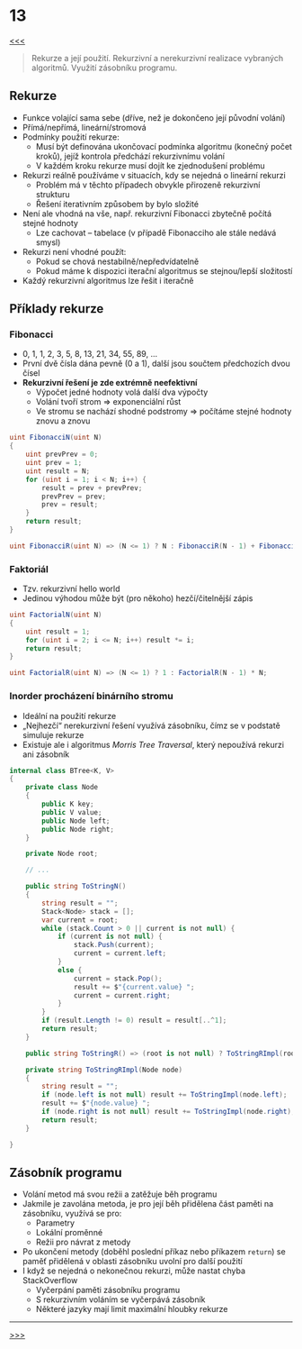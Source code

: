 # 13

[<<<](./12.MD)
> Rekurze a její použití. Rekurzivní a nerekurzivní realizace vybraných algoritmů. Využití zásobníku programu.

## Rekurze

* Funkce volající sama sebe (dříve, než je dokončeno její původní volání)
* Přímá/nepřímá, lineární/stromová
* Podmínky použití rekurze:
  * Musí být definována ukončovací podmínka algoritmu (konečný počet kroků), jejíž kontrola předchází rekurzivnímu volání
  * V každém kroku rekurze musí dojít ke zjednodušení problému
* Rekurzi reálně používáme v situacích, kdy se nejedná o lineární rekurzi
  * Problém má v těchto případech obvykle přirozeně rekurzivní strukturu
  * Řešení iterativním způsobem by bylo složité
* Není ale vhodná na vše, např. rekurzivní Fibonacci zbytečně počítá stejné hodnoty
  * Lze cachovat – tabelace (v případě Fibonacciho ale stále nedává smysl)
* Rekurzi není vhodné použít:
  * Pokud se chová nestabilně/nepředvídatelně
  * Pokud máme k dispozici iterační algoritmus se stejnou/lepší složitostí
* Každý rekurzivní algoritmus lze řešit i iteračně

## Příklady rekurze

### Fibonacci

* 0, 1, 1, 2, 3, 5, 8, 13, 21, 34, 55, 89, ...
* První dvě čísla dána pevně (0 a 1), další jsou součtem předchozích dvou čísel
* __Rekurzivní řešení je zde extrémně neefektivní__
  * Výpočet jedné hodnoty volá další dva výpočty
  * Volání tvoří strom ⇒ exponenciální růst
  * Ve stromu se nachází shodné podstromy ⇒ počítáme stejné hodnoty znovu a znovu

```csharp
uint FibonacciN(uint N)
{
    uint prevPrev = 0;
    uint prev = 1;
    uint result = N;
    for (uint i = 1; i < N; i++) {
        result = prev + prevPrev;
        prevPrev = prev;
        prev = result;
    }
    return result;
}

uint FibonacciR(uint N) => (N <= 1) ? N : FibonacciR(N - 1) + FibonacciR(N - 2);
```

### Faktoriál

* Tzv. rekurzivní hello world
* Jedinou výhodou může být (pro někoho) hezčí/čitelnější zápis

```csharp
uint FactorialN(uint N)
{
    uint result = 1;
    for (uint i = 2; i <= N; i++) result *= i;
    return result;
}

uint FactorialR(uint N) => (N <= 1) ? 1 : FactorialR(N - 1) * N;
```

### Inorder procházení binárního stromu

* Ideální na použití rekurze
* „Nejhezčí“ nerekurzivní řešení využívá zásobníku, čímz se v podstatě simuluje rekurze
* Existuje ale i algoritmus _Morris Tree Traversal_, který nepoužívá rekurzi ani zásobník

```csharp
internal class BTree<K, V>
{
    private class Node
    {
        public K key;
        public V value;
        public Node left;
        public Node right;
    }

    private Node root;

    // ...

    public string ToStringN()
    {
        string result = "";
        Stack<Node> stack = [];
        var current = root;
        while (stack.Count > 0 || current is not null) {
            if (current is not null) {
                stack.Push(current);
                current = current.left;
            }
            else {
                current = stack.Pop();
                result += $"{current.value} ";
                current = current.right;
            }
        }
        if (result.Length != 0) result = result[..^1];
        return result;
    }

    public string ToStringR() => (root is not null) ? ToStringRImpl(root)[..^1] : "";       

    private string ToStringRImpl(Node node)
    {
        string result = "";
        if (node.left is not null) result += ToStringImpl(node.left);
        result += $"{node.value} ";
        if (node.right is not null) result += ToStringImpl(node.right);
        return result;
    }

}
```

## Zásobník programu

* Volání metod má svou režii a zatěžuje běh programu
* Jakmile je zavolána metoda, je pro její běh přidělena část paměti na zásobníku, využívá se pro:
  * Parametry
  * Lokální proměnné
  * Režii pro návrat z metody
* Po ukončení metody (doběhl poslední příkaz nebo příkazem `return`) se paměť přidělená v oblasti zásobníku uvolní pro další použití
* I když se nejedná o nekonečnou rekurzi, může nastat chyba StackOverflow
  * Vyčerpání paměti zásobníku programu
  * S rekurzivním voláním se vyčerpává zásobník
  * Některé jazyky mají limit maximální hloubky rekurze

---
[>>>](./14.MD)
